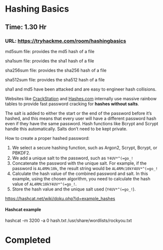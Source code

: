 # Hashing Basics

## Time: 1.30 Hr

### URL: https://tryhackme.com/room/hashingbasics

md5sum file: provides the md5 hash of a file

sha1sum file: provides the sha1 hash of a file

sha256sum file: provides the sha256 hash of a file

sha512sum file: provides the sha512 hash of a file

sha1 and md5 have been attacked and are easy to engineer hash collisions.

Websites like [CrackStation](https://crackstation.net/) and [Hashes.com](https://hashes.com/en/decrypt/hash) internally use massive rainbow tables to provide fast password cracking for **hashes without salts**.

The salt is added to either the start or the end of the password before it’s hashed, and this means that every user will have a different password hash even if they have the same password. Hash functions like Bcrypt and Scrypt handle this automatically. Salts don’t need to be kept private.

How to create a proper hashed password:

1. We select a secure hashing function, such as Argon2, Scrypt, Bcrypt, or PBKDF2.
2. We add a unique salt to the password, such as `Y4UV*^(=go_!`
3. Concatenate the password with the unique salt. For example, if the password is `AL4RMc10k`, the result string would be `AL4RMc10kY4UV*^(=go_!`
4. Calculate the hash value of the combined password and salt. In this example, using the chosen algorithm, you need to calculate the hash value of `AL4RMc10kY4UV*^(=go_!`.
5. Store the hash value and the unique salt used (`Y4UV*^(=go_!`).

https://hashcat.net/wiki/doku.php?id=example_hashes

#### Hashcat example
hashcat -m 3200 -a 0 hash.txt /usr/share/wordlists/rockyou.txt

# Completed
